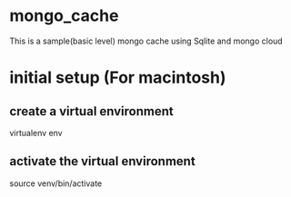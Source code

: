# mongo_cache
This is a sample(basic level) mongo cache using Sqlite and mongo cloud

# initial setup (For macintosh) 

## create a virtual environment 
virtualenv env

## activate the virtual environment
source venv/bin/activate
